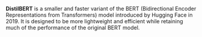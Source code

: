 **DistilBERT** is a smaller and faster variant of the BERT (Bidirectional Encoder Representations from Transformers) model introduced by Hugging Face in 2019. It is designed to be more lightweight and efficient while retaining much of the performance of the original BERT model.
